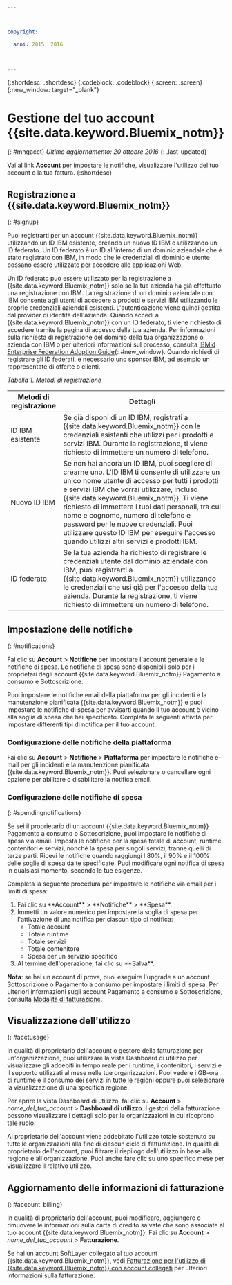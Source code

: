 ```yaml
---



copyright:

  anni: 2015, 2016
  


---
```


{:shortdesc: .shortdesc}
{:codeblock: .codeblock}
{:screen: .screen}
{:new_window: target="_blank"}

# Gestione del tuo account {{site.data.keyword.Bluemix_notm}}
{: #mngacct}
*Ultimo aggiornamento: 20 ottobre 2016*
{: .last-updated}

Vai al link **Account** per impostare le notifiche, visualizzare l'utilizzo del tuo account o la tua fattura.
{:shortdesc}

## Registrazione a {{site.data.keyword.Bluemix_notm}}
{: #signup}

Puoi registrarti per un account {{site.data.keyword.Bluemix_notm}} utilizzando un ID IBM esistente, creando un nuovo ID IBM o utilizzando un ID federato. Un ID federato è un ID all'interno di un dominio aziendale che è stato registrato con IBM, in modo che le credenziali di dominio e utente possano essere utilizzate per accedere alle applicazioni Web.  

Un ID federato può essere utilizzato per la registrazione a {{site.data.keyword.Bluemix_notm}} solo se la tua azienda ha già effettuato una registrazione con IBM.  La registrazione di un dominio aziendale con IBM consente agli utenti di accedere a prodotti e servizi IBM utilizzando le proprie credenziali aziendali esistenti. L'autenticazione viene quindi gestita dal provider di identità dell'azienda. Quando accedi a {{site.data.keyword.Bluemix_notm}} con un ID federato, ti viene richiesto di accedere tramite la pagina di accesso della tua azienda. Per informazioni sulla richiesta di registrazione del dominio della tua organizzazione o azienda con IBM o per ulteriori informazioni sul processo, consulta [IBMid Enterprise Federation Adoption Guide](https://ibm.box.com/v/IBMid-Federation-Guide){: #new_window}. Quando richiedi di registrare gli ID federati, è necessario uno sponsor IBM, ad esempio un rappresentate di offerte o clienti.

*Tabella 1. Metodi di registrazione*

| Metodi di registrazione | Dettagli |    
|-----------------|---------|
|ID IBM esistente | Se già disponi di un ID IBM, registrati a {{site.data.keyword.Bluemix_notm}} con le credenziali esistenti che utilizzi per i prodotti e servizi IBM. Durante la registrazione, ti viene richiesto di immettere un numero di telefono. |
|Nuovo ID IBM | Se non hai ancora un ID IBM, puoi scegliere di crearne uno. L'ID IBM ti consente di utilizzare un unico nome utente di accesso per tutti i prodotti e servizi IBM che vorrai utilizzare, incluso {{site.data.keyword.Bluemix_notm}}. Ti viene richiesto di immettere i tuoi dati personali, tra cui nome e cognome, numero di telefono e password per le nuove credenziali. Puoi utilizzare questo ID IBM per eseguire l'accesso quando utilizzi altri servizi e prodotti IBM.  |
|ID federato | Se la tua azienda ha richiesto di registrare le credenziali utente dal dominio aziendale con IBM, puoi registrarti a {{site.data.keyword.Bluemix_notm}} utilizzando le credenziali che usi già per l'accesso della tua azienda. Durante la registrazione, ti viene richiesto di immettere un numero di telefono. |

## Impostazione delle notifiche
{: #notifications}

Fai clic su **Account** &gt; **Notifiche** per impostare l'account generale e le notifiche di spesa. Le notifiche di spesa sono disponibili solo per i proprietari degli account {{site.data.keyword.Bluemix_notm}} Pagamento a consumo e Sottoscrizione.

Puoi impostare le notifiche email della piattaforma per gli incidenti e la manutenzione pianificata {{site.data.keyword.Bluemix_notm}} e puoi impostare le notifiche di spesa per avvisarti quando il tuo account è vicino alla soglia di spesa che hai specificato. Completa le seguenti attività per impostare differenti tipi di notifica per il tuo account.

### Configurazione delle notifiche della piattaforma

Fai clic su **Account** &gt; **Notifiche** &gt; **Piattaforma** per impostare le notifiche e-mail per gli incidenti e la manutenzione pianificata {{site.data.keyword.Bluemix_notm}}. Puoi selezionare o cancellare ogni opzione per abilitare o disabilitare la notifica email.

### Configurazione delle notifiche di spesa
{: #spendingnotifications}

Se sei il proprietario di un account {{site.data.keyword.Bluemix_notm}} Pagamento a consumo o Sottoscrizione, puoi impostare le notifiche di spesa via email. Imposta le notifiche per la spesa totale di account, runtime, contenitori e servizi, nonché la spesa per singoli servizi, tranne quelli di terze parti. Ricevi le notifiche quando raggiungi l'80%, il 90% e il 100% delle soglie di spesa da te specificate. Puoi modificare ogni notifica di spesa in qualsiasi momento, secondo le tue esigenze.

Completa la seguente procedura per impostare le notifiche via email per i limiti di spesa:

<ol>
<li>Fai clic su **Account** &gt; **Notifiche** &gt; **Spesa**.</li>
<li>Immetti un valore numerico per impostare la soglia di spesa per l'attivazione di una notifica per ciascun tipo di notifica:<br />
<ul>
<li>Totale account</li>
<li>Totale runtime</li>
<li>Totale servizi</li>
<li>Totale contenitore</li>
<li>Spesa per un servizio specifico</li>
</ul>
</li>
<li>Al termine dell'operazione, fai clic su **Salva**.</li>
</ol>

**Nota**: se hai un account di prova, puoi eseguire l'upgrade a un account Sottoscrizione o Pagamento a consumo per impostare i limiti di spesa. Per ulteriori informazioni sugli account Pagamento a consumo e Sottoscrizione, consulta [Modalità di fatturazione](/docs/pricing/index.html#pay-accounts).

## Visualizzazione dell'utilizzo
{: #acctusage}

In qualità di proprietario dell'account o gestore della fatturazione per un'organizzazione, puoi utilizzare la vista Dashboard di utilizzo per visualizzare gli addebiti in
tempo reale per i runtime, i contenitori, i servizi e il supporto utilizzati al mese nelle tue organizzazioni. Puoi vedere i GB-ora di runtime e il consumo dei servizi in tutte le regioni oppure puoi
selezionare la visualizzazione di una specifica regione.

Per aprire la vista Dashboard di utilizzo, fai clic su **Account** &gt; *nome_del_tuo_account* &gt; **Dashboard di utilizzo**. I gestori della fatturazione possono visualizzare i dettagli solo per le organizzazioni in cui ricoprono tale ruolo.

Al proprietario dell'account viene addebitato l'utilizzo totale sostenuto su tutte le organizzazioni alla fine di ciascun ciclo di fatturazione. In qualità di proprietario dell'account, puoi filtrare il riepilogo dell'utilizzo in base alla regione e all'organizzazione. Puoi anche fare clic su uno specifico mese per visualizzare il relativo utilizzo.

## Aggiornamento delle informazioni di fatturazione
{: #account_billing}

In qualità di proprietario dell'account, puoi modificare, aggiungere o rimuovere le informazioni sulla carta di credito salvate che sono associate al tuo account {{site.data.keyword.Bluemix_notm}}. Fai clic su **Account** &gt; *nome_del_tuo_account* &gt; **Fatturazione**.

Se hai un account SoftLayer collegato al tuo account {{site.data.keyword.Bluemix_notm}}, vedi [Fatturazione per l'utilizzo di {{site.data.keyword.Bluemix_notm}} con account collegati](/docs/admin/softlayerlink.html#bill_usage) per ulteriori informazioni sulla fatturazione.
